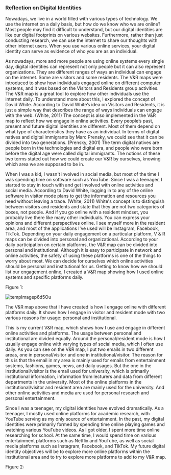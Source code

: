 
### Reflection on Digital Identities

Nowadays, we live in a world filled with various types of technology. We use the internet on a daily basis, but how do we know who we are online? Most people may find it difficult to understand, but our digital identities are like our digital footprints on various websites. Furthermore, rather than just conducting research, we can use the internet to share our thoughts with other internet users. When you use various online services, your digital identity can serve as evidence of who you are as an individual.

As nowadays, more and more people are using online systems every single day, digital identities can represent not only people but it can also represent organizations. They are different ranges of ways an individual can engage on the internet. Some are visitors and some residents. The V&R maps were introduced to show how individuals engaged online on different computer systems, and it was based on the Visitors and Residents group activities. The V&R map is a great tool to explore how other individuals use the internet daily. To understand more about this, I explored the concept of David White. According to David White’s idea on Visitors and Residents, it is just a simple way that describes the range of ways individuals can engage with the web. (White, 2011) The concept is also implemented in the V&R map to reflect how we engage in online activities. Every people’s past, present and future digital identities are different. Most of them depend on what type of characteristics they have as an individual. In terms of digital natives and digital immigrants by Marc Prensky, we could see that it can be divided into two generations. (Prensky, 2001) The term digital natives are people born in the technologies and digital era, and people who were born before the digital age were called digital immigrants. The notions of these two terms stated out how we could create our V&R by ourselves, knowing which area we are supposed to be in. 

When I was a kid, I wasn't involved in social media, but most of the time I was spending time on software such as YouTube. Since I was a teenager, I started to stay in touch with and get involved with online activities and social media. According to David White, logging in to any of the online software in visitor mode plans to get the information and resources you need without leaving a trace. (White, 2011) White's concept is to distinguish between visitors and residents and state that they are not two categories of boxes, not people. And if you go online with a resident mindset, you probably live there like many other individuals. You can express your opinions and different perspectives online. I see myself more in the resident area, and most of the applications I've used will be Instagram, Facebook, TikTok. Depending on your daily engagement on a particular platform, V & R maps can be divided into personal and organizational. According to your daily participation on certain platforms, the V&R map can be divided into personal and institutional. Although it is easy to participate in network and online activities, the safety of using these platforms is one of the things to worry about most. We can decide for ourselves which online activities should be personal and institutional for us.
Getting to know how we should list our engagement online, I created a V&R map showing how I used online systems and specific platforms daily. 

Figure 1:



![tempImagep6d5Ou](https://user-images.githubusercontent.com/92858097/145196131-53336a5c-e255-4388-b3ef-ee592d2222ad.gif)


The V&R map above that I have created is how I engage online with different platforms daily. It shows how I engage in visitor and resident mode with two various reasons for usage: personal and institutional.

This is my current V&R map, which shows how I use and engage in different online activities and platforms. The usage between personal and institutional are divided equally. Around the personal/resident mode is how I usually engage online with varying types of social media, which I often use daily. As you can see on the V&R map, I put two emails in two different areas, one in personal/visitor and one in institutional/visitor. The reason for this is that the email in my area is mainly used for emails from entertainment systems, fashions, games, news, and daily usages. But the one in the institutional/visitor is the email used for university, which is primarily institutional information, information from lecturers and data from different departments in the university. Most of the online platforms in the institutional/visitor and resident area are mainly used for the university. And other online activities and media are used for personal research and personal entertainment. 

Since I was a teenager, my digital identities have evolved dramatically. As a teenager, I mostly used online platforms for academic research, with YouTube serving as my only source of entertainment. In the past, my digital identities were primarily formed by spending time online playing games and watching various YouTube videos. As I got older, I spent more time online researching for school. At the same time, I would spend time on various entertainment platforms such as Netflix and YouTube, as well as social media platforms such as Instagram, Facebook, and TikTok. My future digital identity objectives will be to explore more online platforms within the institutional area and to try to explore more platforms to add to my V&R map.


Figure 2: 








